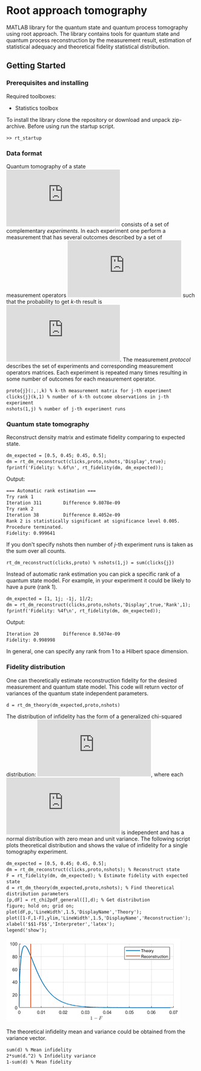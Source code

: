 # Root approach tomography

MATLAB library for the quantum state and quantum process tomography using root approach. The library contains tools for quantum state and quantum process reconstruction by the measurement result, estimation of statistical adequacy and theoretical fidelity statistical distribution.

## Getting Started

### Prerequisites and installing

Required toolboxes:
* Statistics toolbox

To install the library clone the repository or download and unpack zip-archive. Before using run the startup script.

```
>> rt_startup
```

### Data format

Quantum tomography of a state ![rho](https://latex.codecogs.com/svg.latex?%5Crho) consists of a set of complementary _experiments_. In each experiment one perform a measurement that has several outcomes described by a set of measurement operators ![M_k](https://latex.codecogs.com/svg.latex?M_k) such that the probability to  get _k_-th result is ![p_k](https://latex.codecogs.com/svg.latex?p_k%3D%5Ctext%7BTr%7D%28%5Crho%20M_k%29). The measurement _protocol_ describes the set of experiments and corresponding measurement operators matrices. Each experiment is repeated many times resulting in some number of outcomes for each measurement operator.
```
proto{j}(:,:,k) % k-th measurement matrix for j-th experiment
clicks{j}(k,1) % number of k-th outcome observations in j-th experiment
nshots(1,j) % number of j-th experiment runs
```

### Quantum state tomography
Reconstruct density matrix and estimate fidelity comparing to expected state.
```
dm_expected = [0.5, 0.45; 0.45, 0.5];
dm = rt_dm_reconstruct(clicks,proto,nshots,'Display',true);
fprintf('Fidelity: %.6f\n', rt_fidelity(dm, dm_expected));
```
Output:
```
=== Automatic rank estimation ===
Try rank 1
Iteration 311 		 Difference 9.8078e-09
Try rank 2
Iteration 38 		 Difference 8.4052e-09
Rank 2 is statistically significant at significance level 0.005. Procedure terminated.
Fidelity: 0.999641
```
If you don't specify nshots then number of _j_-th experiment runs is taken as the sum over all counts.
```
rt_dm_reconstruct(clicks,proto) % nshots(1,j) = sum(clicks{j})
```
Instead of automatic rank estimation you can pick a specific rank of a quantum state model. For example, in your experiment it could be likely to have a pure (rank 1).
```
dm_expected = [1, 1j; -1j, 1]/2;
dm = rt_dm_reconstruct(clicks,proto,nshots,'Display',true,'Rank',1);
fprintf('Fidelity: %4f\n', rt_fidelity(dm, dm_expected));
```
Output:
```
Iteration 20 		 Difference 8.5074e-09
Fidelity: 0.998998
```
In general, one can specify any rank from 1 to a Hilbert space dimension.

### Fidelity distribution

One can theoretically estimate reconstruction fidelity for the desired measurement and quantum state model. This code will return vector of variances of the quantum state independent parameters.
```
d = rt_dm_theory(dm_expected,proto,nshots)
```
The distribution of infidelity has the form of a generalized chi-squared distribution: ![1-F](https://latex.codecogs.com/svg.latex?%5Cinline%201-F%20%5Csim%20%5Csum_j%7Bd_j%20%5Cxi_j%5E2%7D),  where each ![xi_j](https://latex.codecogs.com/svg.latex?%5Cxi_j) is independent and has a normal distribution with zero mean and unit variance. The following script plots theoretical distribution and shows the value of infidelity for a single tomography experiment.

```
dm_expected = [0.5, 0.45; 0.45, 0.5];
dm = rt_dm_reconstruct(clicks,proto,nshots); % Reconstruct state
F = rt_fidelity(dm, dm_expected); % Estimate fidelity with expected state
d = rt_dm_theory(dm_expected,proto,nshots); % Find theoretical distribution parameters
[p,dF] = rt_chi2pdf_general([],d); % Get distribution
figure; hold on; grid on;
plot(dF,p,'LineWidth',1.5,'DisplayName','Theory');
plot([1-F,1-F],ylim,'LineWidth',1.5,'DisplayName','Reconstruction');
xlabel('$$1-F$$','Interpreter','latex');
legend('show');
```
![Theoretical distribution and reconstruction result](Examples/infiddistr.png)

The theoretical infidelity mean and variance could be obtained from the variance vector.
```
sum(d) % Mean infidelity
2*sum(d.^2) % Infidelity variance
1-sum(d) % Mean fidelity
```